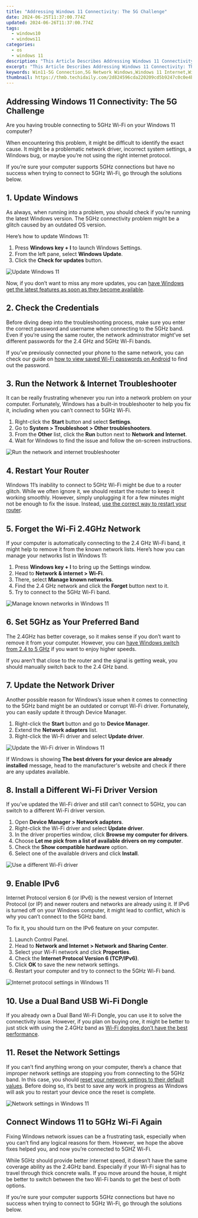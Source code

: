```yaml
---
title: "Addressing Windows 11 Connectivity: The 5G Challenge"
date: 2024-06-25T11:37:00.774Z
updated: 2024-06-26T11:37:00.774Z
tags:
  - windows10
  - windows11
categories:
  - os
  - windows 11
description: "This Article Describes Addressing Windows 11 Connectivity: The 5G Challenge"
excerpt: "This Article Describes Addressing Windows 11 Connectivity: The 5G Challenge"
keywords: Win11-5G Connection,5G Network Windows,Windows 11 Internet,WiFi in Win11,Wi-Fi Gigabit Windows,5G Compatibility Win11,Enhanced Win11 Connectivity
thumbnail: https://thmb.techidaily.com/2d824596cda220209cd5b9247c0c0e4bf48214334ac0cfef5ca5e3619fdd13ef.jpg
---
```


## Addressing Windows 11 Connectivity: The 5G Challenge

 Are you having trouble connecting to 5GHz Wi-Fi on your Windows 11 computer?

 When encountering this problem, it might be difficult to identify the exact cause. It might be a problematic network driver, incorrect system settings, a Windows bug, or maybe you’re not using the right internet protocol.

 If you’re sure your computer supports 5GHz connections but have no success when trying to connect to 5GHz Wi-Fi, go through the solutions below.

## 1\. Update Windows

 As always, when running into a problem, you should check if you’re running the latest Windows version. The 5GHz connectivity problem might be a glitch caused by an outdated OS version.

 Here’s how to update Windows 11:

1. Press **Windows key + I** to launch Windows Settings.
2. From the left pane, select **Windows Update**.
3. Click the **Check for updates** button.

![Update Windows 11](https://static1.makeuseofimages.com/wordpress/wp-content/uploads/2023/06/update-windows-1.jpg)

 Now, if you don’t want to miss any more updates, you can [have Windows get the latest features as soon as they become available](https://www.makeuseof.com/how-to-get-latest-updates-windows-11/).

## 2\. Check the Credentials

 Before diving deep into the troubleshooting process, make sure you enter the correct password and username when connecting to the 5GHz band. Even if you’re using the same router, the network administrator might’ve set different passwords for the 2.4 GHz and 5GHz Wi-Fi bands.

 If you’ve previously connected your phone to the same network, you can check our guide on [how to view saved Wi-Fi passwords on Android](https://www.makeuseof.com/tag/how-to-view-passwords-for-saved-wi-fi-networks-on-android/) to find out the password.

## 3\. Run the Network & Internet Troubleshooter

 It can be really frustrating whenever you run into a network problem on your computer. Fortunately, Windows has a built-in troubleshooter to help you fix it, including when you can’t connect to 5GHz Wi-Fi.

1. Right-click the **Start** button and select **Settings**.
2. Go to **System > Troubleshoot** **\> Other troubleshooters**.
3. From the **Other** list, click the **Run** button next to **Network and Internet**.
4. Wait for Windows to find the issue and follow the on-screen instructions.

![Run the network and internet troubleshooter](https://static1.makeuseofimages.com/wordpress/wp-content/uploads/2023/06/network-troubleshooter-1.jpg)

## 4\. Restart Your Router

 Windows 11’s inability to connect to 5GHz Wi-Fi might be due to a router glitch. While we often ignore it, we should restart the router to keep it working smoothly. However, simply unplugging it for a few minutes might not be enough to fix the issue. Instead, [use the correct way to restart your router](https://www.makeuseof.com/reboot-router-correct-way/).

## 5\. Forget the Wi-Fi 2.4GHz Network

 If your computer is automatically connecting to the 2.4 GHz Wi-Fi band, it might help to remove it from the known network lists. Here’s how you can manage your networks list in Windows 11:

1. Press **Windows key + I** to bring up the Settings window.
2. Head to **Network & internet > Wi-Fi**.
3. There, select **Manage known networks**.
4. Find the 2.4 GHz network and click the **Forget** button next to it.
5. Try to connect to the 5GHz Wi-Fi band.

![Manage known networks in Windows 11](https://static1.makeuseofimages.com/wordpress/wp-content/uploads/2023/06/forget-network-1.jpg)

## 6\. Set 5GHz as Your Preferred Band

 The 2.4GHz has better coverage, so it makes sense if you don’t want to remove it from your computer. However, you can [have Windows switch from 2.4 to 5 GHz](https://www.makeuseof.com/how-to-switch-from-24ghz-to-5ghz-in-windows-10/) if you want to enjoy higher speeds.

 If you aren’t that close to the router and the signal is getting weak, you should manually switch back to the 2.4 GHz band.

## 7\. Update the Network Driver

 Another possible reason for Windows’s issue when it comes to connecting to the 5GHz band might be an outdated or corrupt Wi-Fi driver. Fortunately, you can easily update it through Device Manager.

1. Right-click the **Start** button and go to **Device Manager**.
2. Extend the **Network adapters** list.
3. Right-click the Wi-Fi driver and select **Update driver**.

![Update the Wi-Fi driver in Windows 11](https://static1.makeuseofimages.com/wordpress/wp-content/uploads/2023/06/update-wifi-driver-1.jpg)

 If Windows is showing **The best drivers for your device are already installed** message, head to the manufacturer's website and check if there are any updates available.

## 8\. Install a Different Wi-Fi Driver Version

 If you’ve updated the Wi-Fi driver and still can’t connect to 5GHz, you can switch to a different Wi-Fi driver version.

1. Open **Device Manager > Network adapters**.
2. Right-click the Wi-Fi driver and select **Update driver**.
3. In the driver properties window, click **Browse my computer for drivers**.
4. Choose **Let me pick from a list of available drivers on my computer**.
5. Check the **Show compatible hardware** option.
6. Select one of the available drivers and click **Install**.

![Use a different Wi-Fi driver](https://static1.makeuseofimages.com/wordpress/wp-content/uploads/2023/06/different-wi-fi-driver-1.jpg)

## 9\. Enable IPv6

 Internet Protocol version 6 (or IPv6) is the newest version of Internet Protocol (or IP) and newer routers and networks are already using it. If IPv6 is turned off on your Windows computer, it might lead to conflict, which is why you can’t connect to the 5GHz band.

 To fix it, you should turn on the IPv6 feature on your computer.

1. Launch Control Panel.
2. Head to **Network and Internet > Network and Sharing Center**.
3. Select your Wi-Fi network and click **Properties**.
4. Check the **Internet Protocol Version 6 (TCP/IPv6)**.
5. Click **OK** to save the new network settings.
6. Restart your computer and try to connect to the 5GHz Wi-Fi band.

![Internet protocol settings in Windows 11](https://static1.makeuseofimages.com/wordpress/wp-content/uploads/2023/06/ipv6-1.jpg)

## 10\. Use a Dual Band USB Wi-Fi Dongle

 If you already own a Dual Band Wi-Fi Dongle, you can use it to solve the connectivity issue. However, if you plan on buying one, it might be better to just stick with using the 2.4GHz band as [Wi-Fi dongles don’t have the best performance](https://www.makeuseof.com/tag/reasons-wireless-dongle-performance-sucks/).

## 11\. Reset the Network Settings

 If you can’t find anything wrong on your computer, there’s a chance that improper network settings are stopping you from connecting to the 5GHz band. In this case, you should [reset your network settings to their default values](https://www.makeuseof.com/reset-network-settings-windows-11/). Before doing so, it’s best to save any work in progress as Windows will ask you to restart your device once the reset is complete.

![Network settings in Windows 11](https://static1.makeuseofimages.com/wordpress/wp-content/uploads/2023/01/network-reset-1.jpg)

## Connect Windows 11 to 5GHz Wi-Fi Again

 Fixing Windows network issues can be a frustrating task, especially when you can’t find any logical reasons for them. However, we hope the above fixes helped you, and now you’re connected to 5GHZ Wi-Fi.

 While 5GHz should provide better internet speed, it doesn’t have the same coverage ability as the 2.4GHz band. Especially if your Wi-Fi signal has to travel through thick concrete walls. If you move around the house, it might be better to switch between the two Wi-Fi bands to get the best of both options.

 If you’re sure your computer supports 5GHz connections but have no success when trying to connect to 5GHz Wi-Fi, go through the solutions below.



<ins class="adsbygoogle"
      style="display:block"
      data-ad-client="ca-pub-7571918770474297"
      data-ad-slot="8358498916"
      data-ad-format="auto"
      data-full-width-responsive="true"></ins>